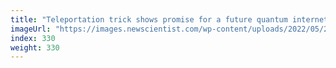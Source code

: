 ```yaml
---
title: "Teleportation trick shows promise for a future quantum internet"
imageUrl: "https://images.newscientist.com/wp-content/uploads/2022/05/25140347/SEI_106229754.jpg?width=600"
index: 330
weight: 330
---
```

